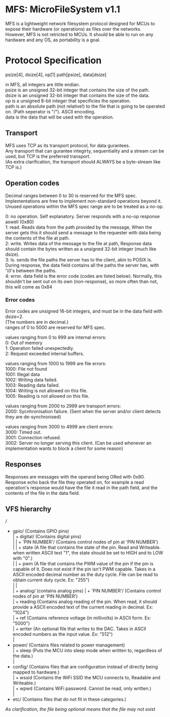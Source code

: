 # MFS: MicroFileSystem v1.1  
  
MFS is a lightweight network filesystem protocol designed for MCUs to expose their hardware (or operations) as files over the networks.  
However, MFS is not retricted to MCUs. It should be able to run on any hardware and any OS, as portability is a goal.  
  
# Protocol Specification  
  
psize[4], dsize[4], op[1] path[psize], data[dsize]  
  
in MFS, all integers are little endian.  
psize is an unsigned 32-bit integer that contains the size of the path.  
dsize is an unsigned 32-bit integer that contains the size of the data.  
op is a unsigned 8-bit integer that specificies the operation.  
path is an absolute path (not relative!) to the file that is going to be operated on. (Path seperator is "/"). ASCII encoding.  
data is the data that will be used with the operation.  
  
## Transport  
MFS uses TCP as its transport protocol, for data gurantees.  
Any transport that can gurantee integirty, sequentiality and a stream can be used, but TCP is the preferred transport.  
(As extra clarification, the transport should ALWAYS be a byte-stream like TCP is.)  
  
## Operation codes
Decimal ranges between 0 to 30 is reserved for the MFS spec. Implementations are free to implement non-standard operations beyond it.  
Unused operations within the MFS spec range are to be treated as a no-op.  

0: no operation. Self explanatory. Server responds with a no-op response aswell (0x80)  
1: read. Reads data from the path provided by the message, When the server gets this it should send a message to the requester with data being the contents of the file at path.  
2: write. Writes data of the message to the file at path, Response data should contain the bytes written as a unsigned 32-bit integer (much like dsize).  
3: ls. sends the file paths the server has to the client, akin to POSIX ls. During response, the data field contains all the paths the server has, with '\0's between the paths.  
4: error. data field is the error code (codes are listed below). Normally, this shouldn't be sent out on its own (non-response), so more often than not, this will come as 0x84 
    
  
### Error codes  
Error codes are unsigned 16-bit integers, and must be in the data field with dsize=2.  
(The numbers are in decimal.)  
ranges of 0 to 5000 are reserved for MFS spec.  
  
values ranging from 0 to 999 are internal errors:  
  0: Out of memory  
  1: Operation failed unexpectedly.  
  2: Request exceeded internal buffers.  
  
values ranging from 1000 to 1999 are file errors:  
  1000: File not found  
  1001: Illegal data  
  1002: Writing data failed.  
  1003: Reading data failed.  
  1004: Writing is not allowed on this file.  
  1005: Reading is not allowed on this file.  

values ranging from 2000 to 2999 are transport errors:  
  2000: Sycnhronisation failure. (Sent when the server and/or client detects they are de-synchronised)  

values ranging from 3000 to 4999 are client errors:  
  3000: Timed out.  
  3001: Connection refused.  
  3002: Server no longer serving this client. (Can be used whenever an implementation wants to block a client for some reason)  
  
## Responses  
Responses are messages with the operand being ORed with 0x80.  
Response echo back the file they operated on, for example a read operation's response would have the file it read in the path field, and the contents of the file in the data field.  

## VFS hierarchy
/  
+ gpio/ (Contains GPIO pins)  
|   + digital/ (Contains digital pins)  
|   |  + 'PIN NUMBER'/ (Contains control nodes of pin at 'PIN NUMBER')  
|   |     + state (A file that contains the state of the pin. Read and Writeable.  when written ASCII text "1", the state should be set to HIGH and to LOW with "0".)  
|   |     + pwm (A file that contains the PWM value of the pin if the pin is capable of it. Does not exist if the pin isn't PWM capable. Takes in a ASCII encoded decimal number as the duty cycle. File can be read to obtain current duty cycle. Ex: "255")  
|   |  
|   + analog/ (contains analog pins)
|      + 'PIN NUMBER'/ (Contains control nodes of pin at 'PIN NUMBER')  
|         + reading (Contains analog reading of the pin. When read, it should provide a ASCII encoded text of the current reading in decimal. Ex: "1024")  
|         + ref (Contains reference voltage (in millivolts) in ASCII form. Ex: "5000")  
|         + writer (An optional file that writes to the DAC. Takes in ASCII encoded numbers as the input value. Ex: "512")  
|  
+ power/ (Contains files related to power management)  
|   + sleep (Puts the MCU into sleep mode when written to, regardless of the data.)  
|  
+ config/ (Contains files that are configuration instead of directly being mapped to hardware.)  
|   + wssid (Contains the WiFi SSID the MCU connects to, Readable and Writeable.)  
|   + wpwd (Contains WiFi password. Cannot be read, only written.)  
|  
+ etc/ (Contains files that do not fit in these categories.)  

*As clarification, the file being optional means that the file may not exist*

